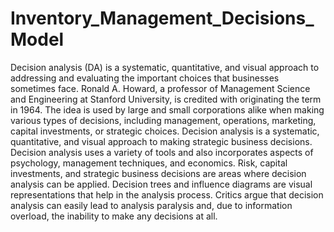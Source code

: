 # Inventory_Management_Decisions_Model
Decision analysis (DA) is a systematic, quantitative, and visual approach to addressing and evaluating the important choices that businesses sometimes face. Ronald A. Howard, a professor of Management Science and Engineering at Stanford University, is credited with originating the term in 1964. The idea is used by large and small corporations alike when making various types of decisions, including management, operations, marketing, capital investments, or strategic choices. Decision analysis is a systematic, quantitative, and visual approach to making strategic business decisions. Decision analysis uses a variety of tools and also incorporates aspects of psychology, management techniques, and economics. Risk, capital investments, and strategic business decisions are areas where decision analysis can be applied. Decision trees and influence diagrams are visual representations that help in the analysis process. Critics argue that decision analysis can easily lead to analysis paralysis and, due to information overload, the inability to make any decisions at all.
